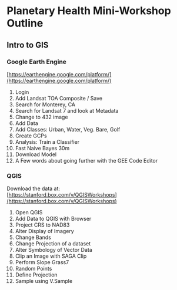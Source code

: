 # Planetary Health Mini-Workshop Outline

## Intro to GIS

### Google Earth Engine  
[https://earthengine.google.com/platform/](https://earthengine.google.com/platform/)

1. Login  
2. Add Landsat TOA Composite / Save
3. Search for Monterey, CA  
4. Search for Landsat 7 and look at Metadata
4. Change to 432 image
5. Add Data
6. Add Classes: Urban, Water, Veg. Bare, Golf
7. Create GCPs
8. Analysis: Train a Classifier
9. Fast Naive Bayes 30m
10. Download Model
11. A Few words about going further with the GEE Code Editor



### QGIS   
Download the data at:   
[https://stanford.box.com/v/QGISWorkshops](https://stanford.box.com/v/QGISWorkshops)

1. Open QGIS
2. Add Data to QGIS with Browser
3. Project CRS to NAD83
4. Alter Display of Imagery
5. Change Bands
6. Change Projection of a dataset
7. Alter Symbology of Vector Data
8. Clip an Image with SAGA Clip
9. Perform Slope Grass7
10. Random Points
11. Define Projection
12. Sample using V.Sample